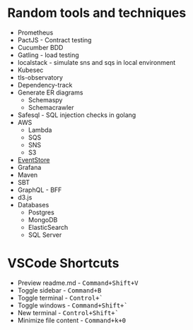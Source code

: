 # Random tools and techniques #

* Prometheus
* PactJS - Contract testing
* Cucumber BDD
* Gatling - load testing
* localstack - simulate sns and sqs in local environment
* Kubesec
* tls-observatory
* Dependency-track
* Generate ER diagrams
    * Schemaspy
    * Schemacrawler
* Safesql - SQL injection checks in golang
* AWS
    * Lambda
    * SQS
    * SNS
    * S3
* [EventStore](https://eventstore.com/)
* Grafana
* Maven
* SBT
* GraphQL - BFF
* d3.js
* Databases
    * Postgres
    * MongoDB
    * ElasticSearch
    * SQL Server

# VSCode Shortcuts #
* Preview readme.md - <kbd>Command+Shift+V</kbd>
* Toggle sidebar - <kbd>Command+B</kbd>
* Toggle terminal - <kbd>Control+`</kbd>
* Toggle windows - <kbd>Command+Shift+`</kbd>
* New terminal - <kbd>Control+Shift+`</kbd>
* Minimize file content - <kbd>Command+k+0</kbd>
